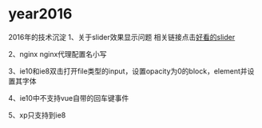 # year2016
2016年的技术沉淀
1、关于slider效果显示问题
相关链接点击<a href="http://codepen.io/xianJohn/pen/zoWYZe?editors=1111">好看的slider</a>

2、nginx
nginx代理配置名小写

3、ie10和ie8双击打开file类型的input，设置opacity为0的block，element并设置其字体

4、ie10中不支持vue自带的回车键事件

5、xp只支持到ie8

